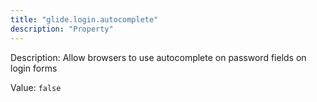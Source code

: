 ```yaml
---
title: "glide.login.autocomplete"
description: "Property"
---
```


Description: Allow browsers to use autocomplete on password fields on login forms

Value: `false`